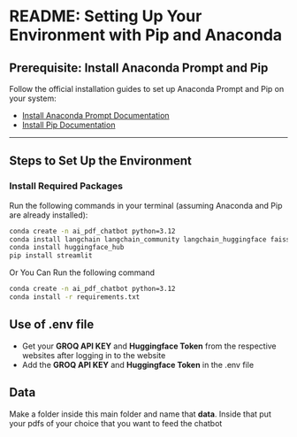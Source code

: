 # README: Setting Up Your Environment with Pip and Anaconda

## Prerequisite: Install Anaconda Prompt and Pip
Follow the official installation guides to set up Anaconda Prompt and Pip on your system:  
- [Install Anaconda Prompt Documentation](https://www.anaconda.com/docs/getting-started/anaconda/install)
- [Install Pip Documentation](https://pip.pypa.io/en/stable/installation/)
---

## Steps to Set Up the Environment

### Install Required Packages
Run the following commands in your terminal (assuming Anaconda and Pip are already installed):

```bash
conda create -n ai_pdf_chatbot python=3.12
conda install langchain langchain_community langchain_huggingface faiss-cpu pypdf
conda install huggingface_hub
pip install streamlit

```
Or You Can Run the following command

```bash
conda create -n ai_pdf_chatbot python=3.12
conda install -r requirements.txt
```

## Use of .env file

- Get your **GROQ API KEY** and **Huggingface Token** from the respective websites after logging in to the website 
- Add the **GROQ API KEY** and **Huggingface Token** in the .env file

## Data

Make a folder inside this main folder and name that **data**. Inside that put your pdfs of your choice that you want to feed the chatbot


